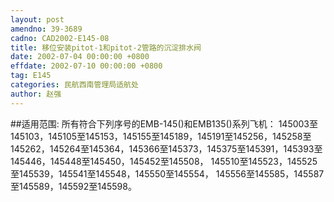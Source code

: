 ```yaml
---
layout: post
amendno: 39-3689
cadno: CAD2002-E145-08
title: 移位安装pitot-1和pitot-2管路的沉淀排水阀
date: 2002-07-04 00:00:00 +0800
effdate: 2002-07-10 00:00:00 +0800
tag: E145
categories: 民航西南管理局适航处
author: 赵强
---
```


##适用范围:
所有符合下列序号的EMB-145()和EMB135()系列飞机：
145003至145103，145105至145153，145155至145189，145191至145256，145258至145262，145264至145364，145366至145373，145375至145391，145393至145446，145448至145450，145452至145508， 145510至145523，145525至145539，145541至145548，145550至145554， 145556至145585，145587至145589，145592至145598。

